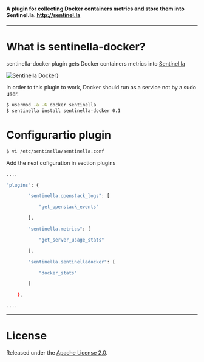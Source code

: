 #### A plugin for collecting Docker containers metrics and store them into Sentinel.la. http://sentinel.la

-----

# What is sentinella-docker?

sentinella-docker plugin gets Docker containers metrics into [Sentinel.la](https://www.sentinel.la)

![Sentinella Docker}](/images/sentinellaDocker.png)

In order to this plugin to work, Docker should run as a service not by a sudo user.

``` bash
$ usermod -a -G docker sentinella
$ sentinella install sentinella-docker 0.1
```

# Configurartio plugin

``` bash
$ vi /etc/sentinella/sentinella.conf
```
Add the next cofiguration in section plugins

``` bash
....

"plugins": {

        "sentinella.openstack_logs": [

            "get_openstack_events"

        ], 

        "sentinella.metrics": [

            "get_server_usage_stats"

        ],

        "sentinella.sentinelladocker": [

            "docker_stats"

        ]

    },

....

```

-----


# License

Released under the [Apache License 2.0](http://www.apache.org/licenses/LICENSE-2.0.html).

